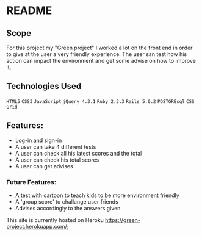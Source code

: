# README

## Scope
 For this project my "Green project" I worked a lot on the front end in order to give at
 the user a very friendly experience.
 The user san test how his action can impact the environment and get some advise on how to improve it.

## Technologies Used
```HTML5``` ```CSS3``` ```JavaScript``` ```jQuery 4.3.1``` ```Ruby 2.3.3``` ```Rails 5.0.2```  ```POSTGREsql``` ```CSS Grid```

## Features:
* Log-in and sign-in
* A user can take 4 different tests
* A user can check all his latest scores and the total
* A user can check his total scores
* A user can get advises

### Future Features:
* A test with cartoon to teach kids to be more environment friendly
* A 'group score' to challange user friends
* Advises accordingly to the answers given


This site is currently hosted on Heroku https://green-project.herokuapp.com/;

